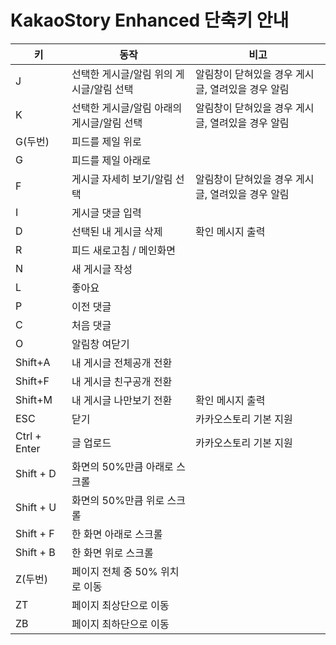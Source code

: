 # KakaoStory Enhanced 단축키 안내
|키|동작|비고|
|---|---|---|
|J|선택한 게시글/알림 위의 게시글/알림 선택|알림창이 닫혀있을 경우 게시글, 열려있을 경우 알림|
|K|선택한 게시글/알림 아래의 게시글/알림 선택|알림창이 닫혀있을 경우 게시글, 열려있을 경우 알림|
|G(두번)|피드를 제일 위로|
|G|피드를 제일 아래로|
|F|게시글 자세히 보기/알림 선택|알림창이 닫혀있을 경우 게시글, 열려있을 경우 알림|
|I|게시글 댓글 입력|
|D|선택된 내 게시글 삭제|확인 메시지 출력|
|R|피드 새로고침 / 메인화면|
|N|새 게시글 작성|
|L|좋아요|
|P|이전 댓글|
|C|처음 댓글|
|O|알림창 여닫기|
|Shift+A|내 게시글 전체공개 전환|
|Shift+F|내 게시글 친구공개 전환|
|Shift+M|내 게시글 나만보기 전환|확인 메시지 출력|
|ESC|닫기|카카오스토리 기본 지원|
|Ctrl + Enter|글 업로드|카카오스토리 기본 지원|
|Shift + D|화면의 50%만큼 아래로 스크롤|
|Shift + U|화면의 50%만큼 위로 스크롤|
|Shift + F|한 화면 아래로 스크롤|
|Shift + B|한 화면 위로 스크롤|
|Z(두번)|페이지 전체 중 50% 위치로 이동|
|ZT|페이지 최상단으로 이동|
|ZB|페이지 최하단으로 이동|